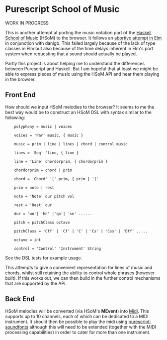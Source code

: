 Purescript School of Music
==========================

WORK IN PROGRESS

This is another attempt at porting the music notation part of the [Haskell School of Music](https://github.com/Euterpea/Euterpea2) (HSoM) to the browser. It follows an [abortive attempt in Elm](https://github.com/danigb/elm-school-of-music) in conjunction with danigb.  This failed largely because of the lack of type classes in Elm but also because of the time delays inherent in Elm's port system when requesting that a sound should actually be played.

Partly this project is about helping me to understand the differences between Purescript and Haskell.  But I am hopeful that at least we might be able to express pieces of music using the HSoM API and hear them playing in the browser.

Front End
---------

How should we input HSoM melodies to the browser?  It seems to me the best way would be to construct an HSoM DSL with syntax similar to the following:

```
    polyphony = music | voices

    voices = 'Par' music, { music }

    music = prim | line | lines | chord | control music

    lines = 'Seq' 'line, { line }

    line = 'Line' chordorprim, { chordorprim }

    chordorprim = chord | prim

    chord = 'Chord' '[' prim, { prim } ']'

    prim = note | rest

    note = 'Note' dur pitch vol

    rest = 'Rest' dur

    dur = 'wn'| 'hn' |'qn'| 'sn' ......

    pitch = pitchClass octave

    pitchClass = 'Cff' | 'Cf' | 'C' | 'Cs' | 'Css' | 'Dff' .....

    octave = int

    control = 'Control' 'Instrument' String
```

See the DSL tests for example usage.

This attempts to give a convenient representation for lines of music and chords, whilst still retaining the ability to control whole phrases (however built). If this works out, we can then build in the further control mechanisms that are supported by the API.

Back End
--------

HSoM melodies will be converted (via HSoM's __MEvent__) into [Midi](https://github.com/newlandsvalley/purescript-midi). This supports up to 10 channels, each of which can be dedicated to a MIDI instrument.  It should then be possible to play the midi using [purescript-soundfonts](https://github.com/newlandsvalley/purescript-soundfonts) although this will need to be extended (together with the MIDI processing capabilities) in order to cater for more than one instrument.
